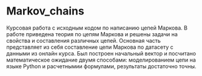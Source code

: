 # Markov_chains
Курсовая работа с исходным кодом по написанию цепей Маркова.
В работе приведена теория по цепям Маркова и решены задачи на свойства и составления различных цепей.
Основная часть представляет из себя составление цепи Маркова по датасету с данными из онлайн курса. 
Был построен начальный вектор и посчитано математическое ожидание двумя способами: моделированием цепи на языке Python и расчетнымии формулами, результаты достаточно точны.
